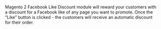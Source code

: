 Magento 2 Facebook Like Discount module will reward your customers with a discount for a Facebook like of any page you want to promote. Once the “Like” button is clicked - the customers will receive an automatic discount for their order.
